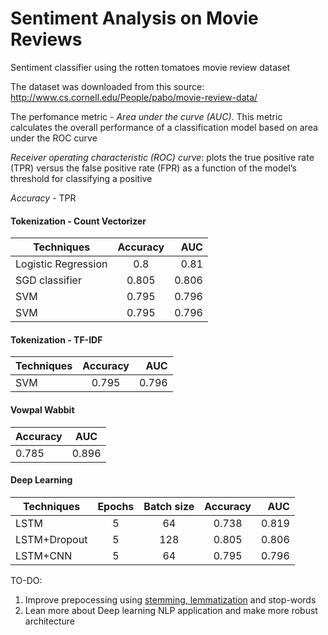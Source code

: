 # Sentiment Analysis on Movie Reviews
Sentiment classifier using the rotten tomatoes movie review dataset

The dataset was downloaded from this source:
http://www.cs.cornell.edu/People/pabo/movie-review-data/

The perfomance metric - *Area under the curve (AUC)*. This metric calculates the overall performance of a classification model based on area under the ROC curve

*Receiver operating characteristic (ROC) curve*: plots the true positive rate (TPR) versus the false positive rate (FPR) as a function of the model’s threshold for classifying a positive

*Accuracy* - TPR

####  Tokenization - Count Vectorizer

| Techniques        | Accuracy           | AUC  |
| ------------- |:-------------:| -----:|
| Logistic Regression     | 0.8 | 0.81 |
| SGD classifier      | 0.805      |   0.806 |
| SVM | 0.795     |    0.796 |
| SVM | 0.795     |    0.796 |

#### Tokenization - TF-IDF

| Techniques        | Accuracy           | AUC  |
| ------------- |:-------------:| -----:|
| SVM | 0.795     |    0.796 |

#### Vowpal Wabbit

| Accuracy           | AUC  |
| ------------- |:-------------:|
| 0.785     |    0.896 |

#### Deep Learning

| Techniques        | Epochs          | Batch size          | Accuracy           | AUC  |
| ------------- |:-----:|:-----:|:-------------:|-----:|
| LSTM     | 5 | 64 | 0.738 | 0.819 |
| LSTM+Dropout      | 5 | 128 |0.805      |   0.806 |
| LSTM+CNN | 5     | 64 | 0.795 |    0.796 |

TO-DO:
1. Improve prepocessing using [stemming, lemmatization](https://nlp.stanford.edu/IR-book/html/htmledition/stemming-and-lemmatization-1.html) and stop-words
2. Lean more about Deep learning NLP application and make more robust architecture

